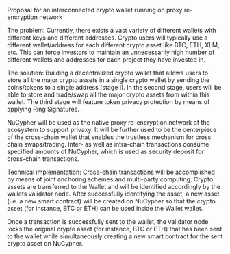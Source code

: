 
Proposal for an interconnected crypto wallet running on proxy re-encryption network

The problem: Currently, there exists a vast variety of different wallets with different keys and different addresses. Crypto users will typically use a different wallet/address for each different crypto asset like BTC, ETH, XLM, etc. This can force investors to maintain an unnecessarily high number of different wallets and addresses for each project they have invested in.

The solution: Building a decentralized crypto wallet that allows users to store all the major crypto assets in a single crypto wallet by sending the coins/tokens to a single address (stage I). In the second stage, users will be able to store and trade/swap all the major crypto assets from within this wallet. The third stage will feature token privacy protection by means of applying Ring Signatures.

NuCypher will be used as the native proxy re-encryption network of the ecosystem to support privaxy. It will be further used to be the centerpiece of the cross-chain wallet that enables the trustless mechanism for cross chain swaps/trading. Inter- as well as intra-chain transactions consume specified amounts of NuCypher, which is used as security deposit for cross-chain transactions.

Technical implementation: Cross-chain transactions will be accomplished by means of joint anchoring schemes and multi-party computing. Crypto assets are transferred to the Wallet and will be identified accordingly by the wallets validator node. After successfully identifying the asset, a new asset (i.e. a new smart contract) will be created on NuCypher so that the crypto asset (for instance, BTC or ETH) can be used inside the Wallet wallet.

Once a transaction is successfully sent to the wallet, the validator node locks the original crypto asset (for instance, BTC or ETH) that has been sent to the wallet while simultaneously creating a new smart contract for the sent crypto asset on NuCypher.
